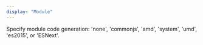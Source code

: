 ```yaml
---
display: "Module"
---
```


Specify module code generation: 'none', 'commonjs', 'amd', 'system', 'umd', 'es2015', or 'ESNext'.
